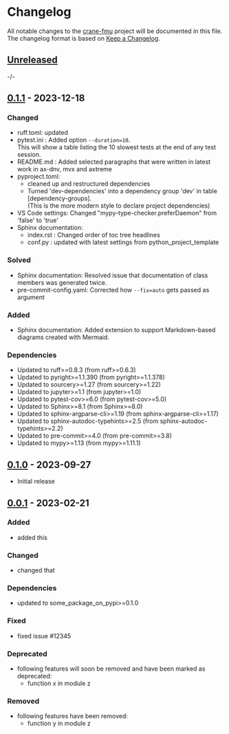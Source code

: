 # Changelog

All notable changes to the [crane-fmu] project will be documented in this file.<br>
The changelog format is based on [Keep a Changelog](https://keepachangelog.com/en/1.0.0/).

## [Unreleased]

-/-


## [0.1.1] - 2023-12-18

### Changed
* ruff.toml: updated
* pytest.ini : Added option `--duration=10`. <br>
  This will show a table listing the 10 slowest tests at the end of any test session.
* README.md : Added selected paragraphs that were written in latest work in ax-dnv, mvx and axtreme
* pyproject.toml:
  * cleaned up and restructured dependencies
  * Turned 'dev-dependencies' into a dependency group 'dev' in table [dependency-groups]. <br>
    (This is the more modern style to declare project dependencies)
* VS Code settings: Changed "mypy-type-checker.preferDaemon" from 'false' to 'true'
* Sphinx documentation:
  * index.rst : Changed order of toc tree headlines
  * conf.py : updated with latest settings from python_project_template

### Solved
* Sphinx documentation: Resolved issue that documentation of class members was generated twice.
* pre-commit-config.yaml: Corrected how `--fix=auto` gets passed as argument

### Added
* Sphinx documentation: Added extension to support Markdown-based diagrams created with Mermaid.

### Dependencies
* Updated to ruff>=0.8.3  (from ruff>=0.6.3)
* Updated to pyright>=1.1.390  (from pyright>=1.1.378)
* Updated to sourcery>=1.27  (from sourcery>=1.22)
* Updated to jupyter>=1.1  (from jupyter>=1.0)
* Updated to pytest-cov>=6.0  (from pytest-cov>=5.0)
* Updated to Sphinx>=8.1  (from Sphinx>=8.0)
* Updated to sphinx-argparse-cli>=1.19  (from sphinx-argparse-cli>=1.17)
* Updated to sphinx-autodoc-typehints>=2.5  (from sphinx-autodoc-typehints>=2.2)
* Updated to pre-commit>=4.0  (from pre-commit>=3.8)
* Updated to mypy>=1.13  (from mypy>=1.11.1)


## [0.1.0] - 2023-09-27

* Initial release


## [0.0.1] - 2023-02-21

### Added

* added this

### Changed

* changed that

### Dependencies

* updated to some_package_on_pypi>=0.1.0

### Fixed

* fixed issue #12345

### Deprecated

* following features will soon be removed and have been marked as deprecated:
    * function x in module z

### Removed

* following features have been removed:
    * function y in module z


<!-- Markdown link & img dfn's -->
[unreleased]: https://github.com/dnv-innersource/crane-fmu/compare/v0.1.1...HEAD
[0.1.1]: https://github.com/dnv-innersource/crane-fmu/releases/tag/v0.1.0...v0.1.1
[0.1.0]: https://github.com/dnv-innersource/crane-fmu/releases/tag/v0.0.1...v0.1.0
[0.0.1]: https://github.com/dnv-innersource/crane-fmu/releases/tag/v0.0.1
[crane-fmu]: https://github.com/dnv-innersource/crane-fmu
